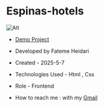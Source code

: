 # Espinas-hotels

 ![Alt](https://github.com/user-attachments/assets/82d634a2-0cbc-4d52-8d12-afee794d4015)

 - <a href="https://fatemeheidariweb.github.io/Espinas-hotels/">Demo Project</a>

- Developed by Fateme Heidari

- Created - 2025-5-7

- Technologies Used - Html , Css

- Role - Frontend

- How to reach me : with my [Gmail](fateme.heidari2220@gmail.com)


